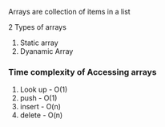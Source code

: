 
Arrays are collection of items in a list 

2 Types of arrays 

1) Static array 
2) Dyanamic Array 


### Time complexity of Accessing arrays 

1) Look up -  O(1)
2) push   -  O(1)
3) insert - O(n)
4) delete - O(n)
